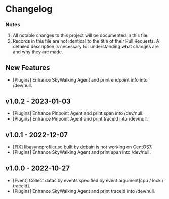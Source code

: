 # Changelog
### Notes
1. All notable changes to this project will be documented in this file.
2. Records in this file are not identical to the title of their Pull Requests. A detailed description is necessary for understanding what changes are and why they are made.

## New Features
- [Plugins] Enhance SkyWalking Agent and print endpoint info into /dev/null.

## v1.0.2 - 2023-01-03
- [Plugins] Enhance Pinpoint Agent and print span into /dev/null.
- [Plugins] Enhance Pinpoint Agent and print traceId into /dev/null.

## v1.0.1 - 2022-12-07
- [FIX] libasyncprofiler.so built by debain is not working on CentOS7.
- [Plugins] Enhance SkyWalking Agent and print span into /dev/null.

## v1.0.0 - 2022-10-27
- [Event] Collect datas by events specified by event argument[cpu / lock / traceid].
- [Plugins] Enhance SkyWalking Agent and print traceId into /dev/null.